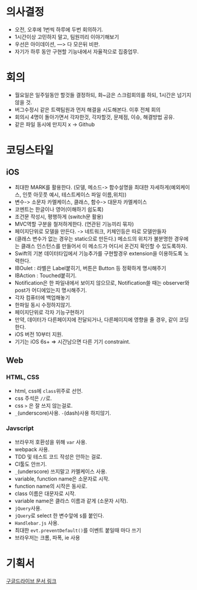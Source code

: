 # 의사결정
* 오전, 오후에 1번씩 하루에 두번 회의하기.
* 1시간이상 고민하지 말고, 팀원끼리 이야기해보기
* 우선은 아이데이션, —> 다 모은뒤 비판.
* 자기가 하루 동안 구현할 기능내에서 자율적으로 집중업무.

# 회의
* 월요일은 일주일동안 할것들 결정하되, 화~금은 스크럼회의를 하되, 1시간은 넘기지 않을 것.
* 버그수정시 같은 트랙팀원과 먼저 해결을 시도해본다. 이후 전체 회의
* 회의시 4명이 돌아가면서 각자한것, 각자할것, 문제점, 이슈, 해결방법 공유.
* 같은 파일 동시에 만지지 x -> Github

# 코딩스타일

## iOS
* 최대한 MARK를 활용한다. (모델, 메소드-> 함수설명을 최대한 자세하게(예외케이스, 인풋 아웃풋 예시, 테스트케이스 파일 이름,위치))
* 변수-> 소문자 카멜케이스, 클래스, 함수-> 대문자 카멜케이스
* 코멘트는 한글이나 영어(이해하기 쉽도록)
* 조건문 작성시, 평행하게 (switch문 활용)
* MVC역할 구분을 철저하게한다. (연관된 기능끼리 묶자)
* 페이지단위로 모델을 만든다. -> 네트워크, 키체인등은 따로 모델만들자
* (클래스 변수가 없는 경우는 static으로 만든다.) 메소드의 위치가 불분명한 경우에는 클래스 인스턴스를 만들어서 이 메소드가 어디서 온건지 확인할 수 있도록하자.
* Swift의 기본 데이터타입에서 기능추가를 구현할경우 extension을 이용하도록 노력한다.
* IBOulet : 라벨은 Label붙히기, 버튼은 Button 등 정확하게 명시해주기
* IBAction : Touched붙히기.
* Notification은 한 파일내에서 보이지 않으므로, Notification쓸 때는 observer와 post가 어디에있는지 명시해주기.
* 각자 컴퓨터에 백업해놓기
* 한파일 동시 수정하지않기.
* 페이지단위로 각자 기능구현하기
* 만약, 데이터가 다른페이지에 전달되거나, 다른페이지에 영향을 줄 경우, 같이 코딩한다.
* iOS 버전 10부터 지원.
* 기기는 iOS 6s+ => 시간남으면 다른 기기 constraint.

## Web
### HTML, CSS
* html, css에 `class`위주로 선언.
* css 주석은 `//`로.
* css `>` 은 잘 쓰지 않는걸로.
* `_`(underscore)사용. `-`(dash)사용 하지않기.

### Javscript
* 브라우저 호환성을 위해 `var` 사용.
* webpack 사용.
* TDD 및 테스트 코드 작성은 안하는 걸로.
* CI툴도 안쓰기.
* `_`(underscore) 쓰지말고 카멜케이스 사용.
* variable, function name은 소문자로 시작.
* function name의 시작은 동사로.
* class 이름은 대문자로 시작.
* variable name은 클라스 이름과 같게 (소문자 시작).
* `jQuery`사용.
* `jQuery`로 select 한 변수앞에 `$`를 붙인다.
* `Handlebar.js` 사용.
* 최대한 `evt.preventDefault()`를 이벤트 붙일때 마다 쓰기
* 브라우저는 크롬, 파폭, ie 사용

# 기획서
[구글드라이브 문서 링크](https://docs.google.com/document/d/1AHdONY6_3FR-DGF7IWhJUiFNdX7lf49PIo1fCVrTros/edit)
